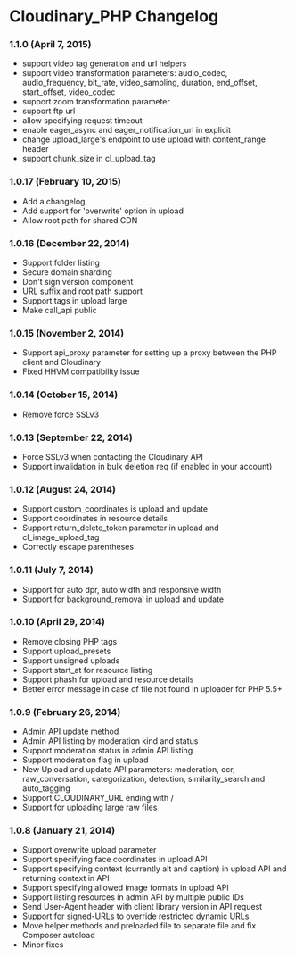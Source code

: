 # Cloudinary_PHP Changelog

### 1.1.0 (April 7, 2015)
* support video tag generation and url helpers
* support video transformation parameters: audio_codec, audio_frequency, bit_rate, video_sampling, duration, end_offset, start_offset, video_codec
* support zoom transformation parameter
* support ftp url
* allow specifying request timeout
* enable eager_async and eager_notification_url in explicit
* change upload_large's endpoint to use upload with content_range header
* support chunk_size in cl_upload_tag

### 1.0.17 (February 10, 2015)
* Add a changelog
* Add support for 'overwrite' option in upload
* Allow root path for shared CDN

### 1.0.16 (December 22, 2014)
* Support folder listing
* Secure domain sharding
* Don't sign version component
* URL suffix and root path support
* Support tags in upload large
* Make call_api public

### 1.0.15 (November 2, 2014)
* Support api_proxy parameter for setting up a proxy between the PHP client and Cloudinary
* Fixed HHVM compatibility issue

### 1.0.14 (October 15, 2014)
* Remove force SSLv3

### 1.0.13 (September 22, 2014)
* Force SSLv3 when contacting the Cloudinary API
* Support invalidation in bulk deletion req (if enabled in your account)

### 1.0.12 (August 24, 2014)
* Support custom_coordinates is upload and update
* Support coordinates in resource details
* Support return_delete_token parameter in upload and cl_image_upload_tag
* Correctly escape parentheses

### 1.0.11 (July 7, 2014)
* Support for auto dpr, auto width and responsive width
* Support for background_removal in upload and update

### 1.0.10 (April 29, 2014)
* Remove closing PHP tags
* Support upload_presets
* Support unsigned uploads
* Support start_at for resource listing
* Support phash for upload and resource details
* Better error message in case of file not found in uploader for PHP 5.5+

### 1.0.9 (February 26, 2014)
* Admin API update method
* Admin API listing by moderation kind and status
* Support moderation status in admin API listing
* Support moderation flag in upload
* New Upload and update API parameters: moderation, ocr, raw_conversation, categorization, detection, similarity_search and auto_tagging
* Support CLOUDINARY_URL ending with /
* Support for uploading large raw files

### 1.0.8 (January 21, 2014)
* Support overwrite upload parameter
* Support specifying face coordinates in upload API
* Support specifying context (currently alt and caption) in upload API and returning context in API
* Support specifying allowed image formats in upload API
* Support listing resources in admin API by multiple public IDs
* Send User-Agent header with client library version in API request
* Support for signed-URLs to override restricted dynamic URLs
* Move helper methods and preloaded file to separate file and fix Composer autoload
* Minor fixes